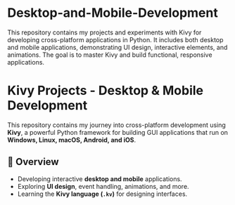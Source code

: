 # Desktop-and-Mobile-Development
This repository contains my projects and experiments with Kivy for developing cross-platform applications in Python. It includes both desktop and mobile applications, demonstrating UI design, interactive elements, and animations. The goal is to master Kivy and build functional, responsive applications.

# Kivy Projects - Desktop & Mobile Development

This repository contains my journey into cross-platform development using **Kivy**, a powerful Python framework for building GUI applications that run on **Windows, Linux, macOS, Android, and iOS**.

## 🚀 Overview
- Developing interactive **desktop and mobile** applications.
- Exploring **UI design**, event handling, animations, and more.
- Learning the **Kivy language (`.kv`)** for designing interfaces.

